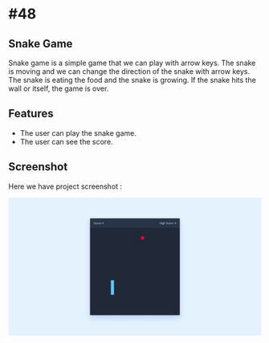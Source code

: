 # #48

## Snake Game
Snake game is a simple game that we can play with arrow keys. The snake is moving and we can change the direction of the snake with arrow keys. The snake is eating the food and the snake is growing. If the snake hits the wall or itself, the game is over.

## Features
- The user can play the snake game.
- The user can see the score.

## Screenshot
Here we have project screenshot :

![screenshot](screenshot.jpeg)